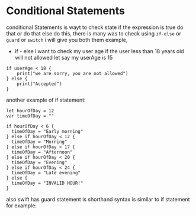 # Conditional Statements

conditional Statements is wayt to check state if the expression is true do that or do that else do this, there is many was to check using `if-else` or `guard` or `switch` i will give you both them example,

- if - else
  i want to check my user age if the user less than 18 years old will not allowed
  let say my userAge is 15

```
if userAge < 18 {
    print("we are sorry, you are not allowed")
} else {
    print("Accepted")
}
```

another example of if statement:

```
let hourOfDay = 12
var timeOfDay = ""

if hourOfDay < 6 {
  timeOfDay = "Early morning"
} else if hourOfDay < 12 {
  timeOfDay = "Morning"
} else if hourOfDay < 17 {
  timeOfDay = "Afternoon"
} else if hourOfDay < 20 {
  timeOfDay = "Evening"
} else if hourOfDay < 24 {
  timeOfDay = "Late evening"
} else {
  timeOfDay = "INVALID HOUR!"
}
```

also swift has guard statement is shorthand syntax is similar to if statement for example:
